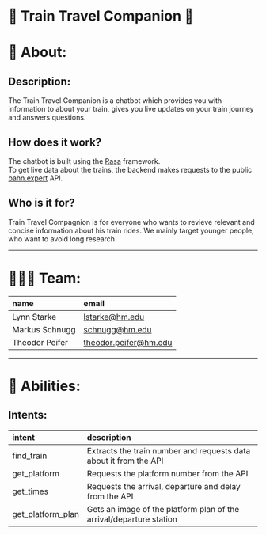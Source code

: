 # 🚆 Train Travel Companion 🤖

# 📑 About:
## Description:
The Train Travel Companion is a chatbot which provides you with information to about your train, gives you live updates on your train journey  and answers questions.

## How does it work?
The chatbot is built using the [Rasa](https://rasa.com/) framework.<br/>
To get live data about the trains, the backend makes requests to the public [bahn.expert](https://docs.bahn.expert/) API.

## Who is it for?
Train Travel Compagnion is for everyone who wants to revieve relevant and concise information about his train rides. We mainly target younger people, who want to avoid long research.

---

# 👨‍👨‍👧 Team:
| name | email |
| :------------- |:------------- |
| Lynn Starke | lstarke@hm.edu | 
| Markus Schnugg | schnugg@hm.edu |
| Theodor Peifer | theodor.peifer@hm.edu |

---

# 🦾 Abilities:

## Intents:
| intent | description |
| :------------- |:------------- |
| find_train | Extracts the train number and requests data about it from the API | 
| get_platform | Requests the platform number from the API |
| get_times | Requests the arrival, departure and delay from the API |
| get_platform_plan | Gets an image of the platform plan of the arrival/departure station 